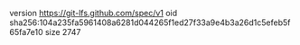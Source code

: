 version https://git-lfs.github.com/spec/v1
oid sha256:104a235fa5961408a6281d044265f1ed27f33a9e4b3a26d1c5efeb5f65fa7e10
size 2747

